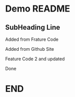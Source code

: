 # Demo README
## SubHeading Line

Added from Frature Code

Added from Github Site

Feature Code 2 and updated

Done 
# END
